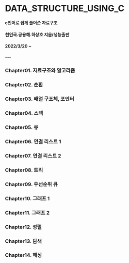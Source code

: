 # DATA_STRUCTURE_USING_C

#### c언어로 쉽게 풀어쓴 자료구조

#### 천인국.공용해.하상호 지음/생능출판

#### 2022/3/20 ~
#### ---

### Chapter01. 자료구조와 알고리즘

### Chapter02. 순환

### Chapter03. 배열 구조체, 포인터

### Chapter04. 스택

### Chapter05. 큐

### Chapter06. 연결 리스트 1

### Chapter07. 연결 리스트 2

### Chapter08. 트리

### Chapter09. 우선순위 큐

### Chapter10. 그래프 1

### Chapter11. 그래프 2

### Chapter12. 정렬

### Chapter13. 탐색

### Chapter14. 해싱
